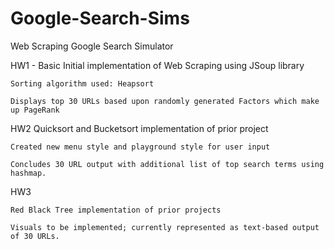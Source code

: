 # Google-Search-Sims
Web Scraping Google Search Simulator

HW1
    - 
    Basic Initial implementation of Web Scraping using JSoup library
    
    Sorting algorithm used: Heapsort
    
    Displays top 30 URLs based upon randomly generated Factors which make up PageRank
    
HW2
    Quicksort and Bucketsort implementation of prior project
    
    Created new menu style and playground style for user input
    
    Concludes 30 URL output with additional list of top search terms using hashmap.
    
HW3 
    
    Red Black Tree implementation of prior projects
    
    Visuals to be implemented; currently represented as text-based output of 30 URLs.
